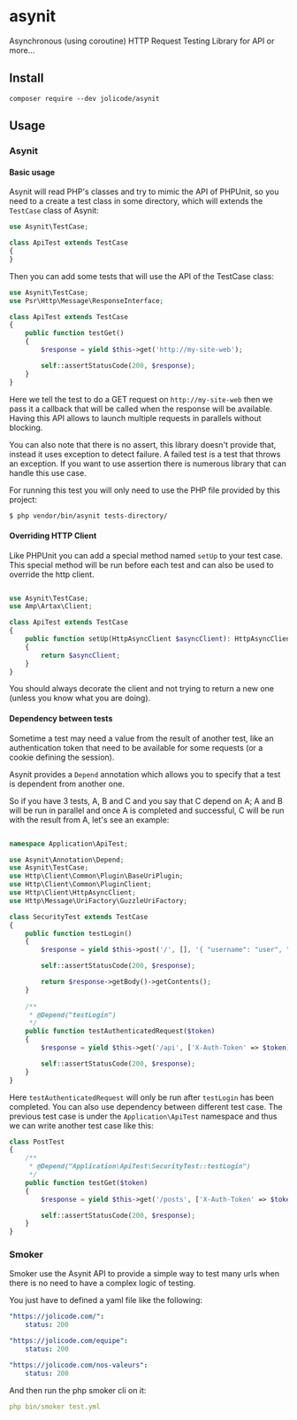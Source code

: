 # asynit

Asynchronous (using coroutine) HTTP Request Testing Library for API or more...

## Install

```
composer require --dev jolicode/asynit
```

## Usage

### Asynit

#### Basic usage

Asynit will read PHP's classes and try to mimic the API of PHPUnit, so you need to a create a test class in some directory,
which will extends the `TestCase` class of Asynit:

```php
use Asynit\TestCase;

class ApiTest extends TestCase
{
}
```

Then you can add some tests that will use the API of the TestCase class:

```php
use Asynit\TestCase;
use Psr\Http\Message\ResponseInterface;

class ApiTest extends TestCase
{
    public function testGet()
    {
        $response = yield $this->get('http://my-site-web');

        self::assertStatusCode(200, $response);
    }
}
```

Here we tell the test to do a GET request on `http://my-site-web` then we pass it a callback that will be called when 
the response will be available. Having this API allows to launch multiple requests in parallels without blocking.

You can also note that there is no assert, this library doesn't provide that, instead it uses exception to detect failure.
A failed test is a test that throws an exception. If you want to use assertion there is numerous library that
can handle this use case.

For running this test you will only need to use the PHP file provided by this project:

```bash
$ php vendor/bin/asynit tests-directory/
```

#### Overriding HTTP Client

Like PHPUnit you can add a special method named `setUp` to your test case. This special method will be run before each test
and can also be used to override the http client.

```php

use Asynit\TestCase;
use Amp\Artax\Client;

class ApiTest extends TestCase
{
    public function setUp(HttpAsyncClient $asyncClient): HttpAsyncClient
    {
        return $asyncClient;
    }
}
```

You should always decorate the client and not trying to return a new one (unless you know what you are doing).

#### Dependency between tests

Sometime a test may need a value from the result of another test, like an authentication token that need to be available for
some requests (or a cookie defining the session).

Asynit provides a `Depend` annotation which allows you to specify that a test is dependent from another one.

So if you have 3 tests, A, B and C and you say that C depend on A; A and B will be run in parallel and once A is completed
and successful, C will be run with the result from A, let's see an example:

```php

namespace Application\ApiTest;

use Asynit\Annotation\Depend;
use Asynit\TestCase;
use Http\Client\Common\Plugin\BaseUriPlugin;
use Http\Client\Common\PluginClient;
use Http\Client\HttpAsyncClient;
use Http\Message\UriFactory\GuzzleUriFactory;

class SecurityTest extends TestCase
{
    public function testLogin()
    {
        $response = yield $this->post('/', [], '{ "username": "user", "password": "pass" }');

        self::assertStatusCode(200, $response);

        return $response->getBody()->getContents();
    }
    
    /**
     * @Depend("testLogin")
     */
    public function testAuthenticatedRequest($token)
    {
        $response = yield $this->get('/api', ['X-Auth-Token' => $token]);

        self::assertStatusCode(200, $response);
    }
}
```

Here `testAuthenticatedRequest` will only be run after `testLogin` has been completed. You can also use dependency between different test case.
The previous test case is under the `Application\ApiTest` namespace and thus we can write another test case like this:

```php
class PostTest
{
    /**
     * @Depend("Application\ApiTest\SecurityTest::testLogin")
     */
    public function testGet($token)
    {
        $response = yield $this->get('/posts', ['X-Auth-Token' => $token]);

        self::assertStatusCode(200, $response);
    }
}
```

### Smoker

Smoker use the Asynit API to provide a simple way to test many urls when there is no need to have a complex logic of testing.

You just have to defined a yaml file like the following:

```yaml
"https://jolicode.com/":
    status: 200

"https://jolicode.com/equipe":
    status: 200

"https://jolicode.com/nos-valeurs":
    status: 200
```

And then run the php smoker cli on it:

```yaml
php bin/smoker test.yml
```
